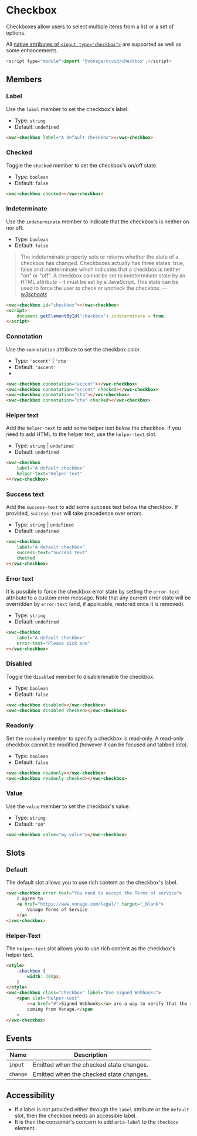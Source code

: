 # Checkbox

Checkboxes allow users to select multiple items from a list or a set of options.

All [native attributes of `<input type="checkbox">`](https://developer.mozilla.org/en-US/docs/Web/HTML/Element/input/checkbox) are supported as well as some enhancements.

```js
<script type="module">import '@vonage/vivid/checkbox';</script>
```

## Members

### Label

Use the `label` member to set the checkbox's label.

- Type: `string`
- Default: `undefined`

```html preview
<vwc-checkbox label="A default checkbox"></vwc-checkbox>
```

### Checked

Toggle the `checked` member to set the checkbox's on/off state.

- Type: `boolean`
- Default: `false`

```html preview
<vwc-checkbox checked></vwc-checkbox>
```

### Indeterminate

Use the `indeterminate` member to indicate that the checkbox's is neither on nor off.

- Type: `boolean`
- Default: `false`

> The indeterminate property sets or returns whether the state of a checkbox has changed.
> Checkboxes actually has three states: true, false and indeterminate which indicates that a checkbox is neither "on" or "off".
> A checkbox cannot be set to indeterminate state by an HTML attribute - it must be set by a JavaScript.
> This state can be used to force the user to check or uncheck the checkbox.
> -- <cite>[w3schools][1]</cite>

[1]: https://www.w3schools.com/jsref/prop_checkbox_indeterminate.asp

```html preview
<vwc-checkbox id="checkbox"></vwc-checkbox>
<script>
	document.getElementById('checkbox').indeterminate = true;
</script>
```

### Connotation

Use the `connotation` attribute to set the checkbox color.

- Type: `'accent'` | `'cta'`
- Default: `'accent'`
-

```html preview
<vwc-checkbox connotation="accent"></vwc-checkbox>
<vwc-checkbox connotation="accent" checked></vwc-checkbox>
<vwc-checkbox connotation="cta"></vwc-checkbox>
<vwc-checkbox connotation="cta" checked></vwc-checkbox>
```

### Helper text

Add the `helper-text` to add some helper text below the checkbox. If you need to add HTML to the helper text, use the `helper-text` slot.

- Type: `string` | `undefined`
- Default: `undefined`

```html preview
<vwc-checkbox
	label="A default checkbox"
	helper-text="Helper text"
></vwc-checkbox>
```

### Success text

Add the `success-text` to add some success text below the checkbox.
If provided, `success-text` will take precedence over errors.

- Type: `string` | `undefined`
- Default: `undefined`

```html preview
<vwc-checkbox
	label="A default checkbox"
	success-text="Success text"
	checked
></vwc-checkbox>
```

### Error text

It is possible to force the checkbox error state by setting the `error-text` attribute to a custom error message.
Note that any current error state will be overridden by `error-text` (and, if applicable, restored once it is removed).

- Type: `string`
- Default: `undefined`

```html preview
<vwc-checkbox
	label="A default checkbox"
	error-text="Please pick one"
></vwc-checkbox>
```

### Disabled

Toggle the `disabled` member to disable/enable the checkbox.

- Type: `boolean`
- Default: `false`

```html preview
<vwc-checkbox disabled></vwc-checkbox>
<vwc-checkbox disabled checked></vwc-checkbox>
```

### Readonly

Set the `readonly` member to specify a checkbox is read-only.
A read-only checkbox cannot be modified (however it can be focused and tabbed into).

- Type: `boolean`
- Default: `false`

```html preview
<vwc-checkbox readonly></vwc-checkbox>
<vwc-checkbox readonly checked></vwc-checkbox>
```

### Value

Use the `value` member to set the checkbox's value.

- Type: `string`
- Default: `"on"`

```html preview
<vwc-checkbox value="my-value"></vwc-checkbox>
```

## Slots

### Default

The default slot allows you to use rich content as the checkbox's label.

```html preview
<vwc-checkbox error-text="You need to accept the Terms of service">
	I agree to
	<a href="https://www.vonage.com/legal/" target="_blank">
		Vonage Terms of Service
	</a>
</vwc-checkbox>
```

### Helper-Text

The `helper-text` slot allows you to use rich content as the checkbox's helper text.

```html preview
<style>
	.checkbox {
		width: 300px;
	}
</style>
<vwc-checkbox class="checkbox" label="Use Signed Webhooks">
	<span slot="helper-text"
		><a href="#">Signed Webhooks</a> are a way to verify that the request is
		coming from Vonage.</span
	>
</vwc-checkbox>
```

## Events

<div class="table-wrapper">

| Name     | Description                             |
| -------- | --------------------------------------- |
| `input`  | Emitted when the checked state changes. |
| `change` | Emitted when the checked state changes. |

</div>

## Accessibility

- If a label is not provided either through the `label` attribute or the `default` slot, then the checkbox needs an accessible label.
- It is then the consumer's concern to add `aria-label` to the `checkbox` element.
